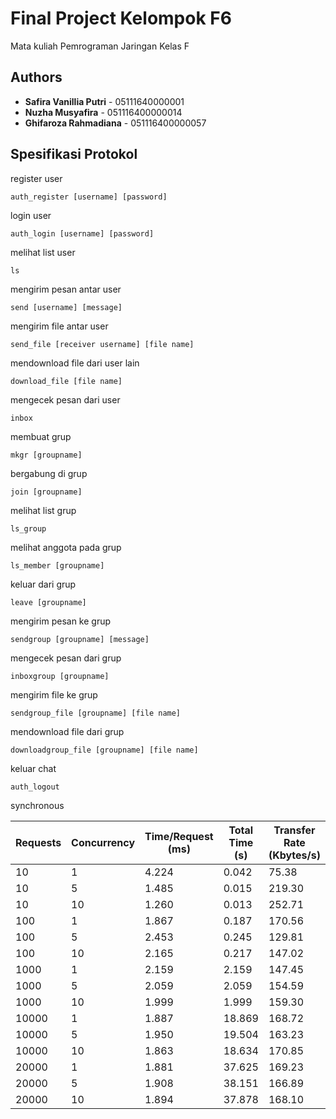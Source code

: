 # Final Project Kelompok F6

Mata kuliah Pemrograman Jaringan Kelas F

## Authors

* **Safira Vanillia Putri** - 05111640000001
* **Nuzha Musyafira** - 051116400000014
* **Ghifaroza Rahmadiana** - 051116400000057

## Spesifikasi Protokol

register user

```
auth_register [username] [password]
```

login user

```
auth_login [username] [password]
```

melihat list user

```
ls
```

mengirim pesan antar user

```
send [username] [message]
```

mengirim file antar user

```
send_file [receiver username] [file name]
```

mendownload file dari user lain

```
download_file [file name]
```

mengecek pesan dari user

```
inbox
```

membuat grup

```
mkgr [groupname]
```

bergabung di grup

```
join [groupname]
```

melihat list grup

```
ls_group
```

melihat anggota pada grup

```
ls_member [groupname]
```

keluar dari grup

```
leave [groupname]
```

mengirim pesan ke grup

```
sendgroup [groupname] [message]
```

mengecek pesan dari grup

```
inboxgroup [groupname]
```

mengirim file ke grup

```
sendgroup_file [groupname] [file name]
```

mendownload file dari grup

```
downloadgroup_file [groupname] [file name]
```

keluar chat

```
auth_logout
```


synchronous

| Requests | Concurrency | Time/Request (ms) | Total Time (s) | Transfer Rate (Kbytes/s) | Request/Second |
|----------|-------------|-------------------|----------------|--------------------------|----------------|
|    10    |      1      |       4.224       |      0.042     |           75.38          |     236.76     |
|    10    |      5      |       1.485       |      0.015     |          219.30          |     688.85     |
|    10    |      10     |       1.260       |      0.013     |          252.71          |     793.78     |
|    100   |      1      |       1.867       |      0.187     |          170.56          |     535.74     |
|    100   |      5      |       2.453       |      0.245     |          129.81          |     407.74     |
|    100   |      10     |       2.165       |      0.217     |          147.02          |     461.80     |
|   1000   |      1      |       2.159       |      2.159     |          147.45          |     463.15     |
|   1000   |      5      |       2.059       |      2.059     |          154.59          |     485.57     |
|   1000   |      10     |       1.999       |      1.999     |          159.30          |     500.37     |
|   10000  |      1      |       1.887       |     18.869     |          168.72          |     529.98     |
|   10000  |      5      |       1.950       |     19.504     |          163.23          |     512.73     |
|   10000  |      10     |       1.863       |     18.634     |          170.85          |     536.65     |
|   20000  |      1      |       1.881       |     37.625     |          169.23          |     531.56     |
|   20000  |      5      |       1.908       |     38.151     |          166.89          |     524.23     |
|   20000  |      10     |       1.894       |     37.878     |          168.10          |     528.01     |
